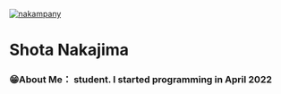 
<p align="left">
  <a href="https://github.com/nakampany">
    <img src="https://komarev.com/ghpvc/?username=nakampany" alt="nakampany" />
  </a>
</p>

<h1>Shota Nakajima</h1>
<h3>😁About Me： student. I started programming in April 2022</h3>
  




